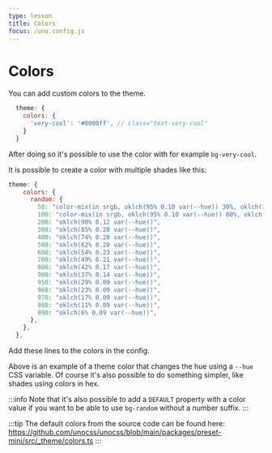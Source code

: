 ```yaml
---
type: lesson
title: Colors
focus: /uno.config.js
---
```


# Colors

You can add custom colors to the theme.

```js
  theme: {
    colors: {
      'very-cool': '#0000ff', // class="text-very-cool"
    }
  }
```

After doing so it's possible to use the color with for example `bg-very-cool`.

It is possible to create a color with multiple shades like this:

```js
theme: {
    colors: {
      random: {
        50: "color-mix(in srgb, oklch(95% 0.10 var(--hue)) 30%, oklch(100% 0 360))",
        100: "color-mix(in srgb, oklch(95% 0.10 var(--hue)) 80%, oklch(100% 0 360))",
        200: "oklch(90% 0.12 var(--hue))",
        300: "oklch(85% 0.20 var(--hue))",
        400: "oklch(74% 0.20 var(--hue))",
        500: "oklch(62% 0.20 var(--hue))",
        600: "oklch(54% 0.23 var(--hue))",
        700: "oklch(49% 0.21 var(--hue))",
        800: "oklch(42% 0.17 var(--hue))",
        900: "oklch(37% 0.14 var(--hue))",
        950: "oklch(29% 0.09 var(--hue))",
        960: "oklch(23% 0.09 var(--hue))",
        970: "oklch(17% 0.09 var(--hue))",
        980: "oklch(11% 0.09 var(--hue))",
        990: "oklch(6% 0.09 var(--hue))",
      },
    },
  },
```

Add these lines to the colors in the config.

Above is an example of a theme color that changes the hue using a `--hue` CSS variable. Of course it's also possible to do something simpler, like shades using colors in hex.

:::info
Note that it's also possible to add a `DEFAULT` property with a color value if you want to be able to use `bg-random` without a number suffix.
:::

:::tip
The default colors from the source code can be found here: https://github.com/unocss/unocss/blob/main/packages/preset-mini/src/_theme/colors.ts
:::

